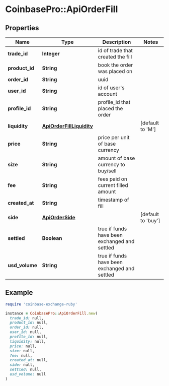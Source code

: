 # CoinbasePro::ApiOrderFill

## Properties

| Name | Type | Description | Notes |
| ---- | ---- | ----------- | ----- |
| **trade_id** | **Integer** | id of trade that created the fill |  |
| **product_id** | **String** | book the order was placed on |  |
| **order_id** | **String** | uuid |  |
| **user_id** | **String** | id of user&#39;s account |  |
| **profile_id** | **String** | profile_id that placed the order |  |
| **liquidity** | [**ApiOrderFillLiquidity**](ApiOrderFillLiquidity.md) |  | [default to &#39;M&#39;] |
| **price** | **String** | price per unit of base currency |  |
| **size** | **String** | amount of base currency to buy/sell |  |
| **fee** | **String** | fees paid on current filled amount |  |
| **created_at** | **String** | timestamp of fill |  |
| **side** | [**ApiOrderSide**](ApiOrderSide.md) |  | [default to &#39;buy&#39;] |
| **settled** | **Boolean** | true if funds have been exchanged and settled |  |
| **usd_volume** | **String** | true if funds have been exchanged and settled |  |

## Example

```ruby
require 'coinbase-exchange-ruby'

instance = CoinbasePro::ApiOrderFill.new(
  trade_id: null,
  product_id: null,
  order_id: null,
  user_id: null,
  profile_id: null,
  liquidity: null,
  price: null,
  size: null,
  fee: null,
  created_at: null,
  side: null,
  settled: null,
  usd_volume: null
)
```

